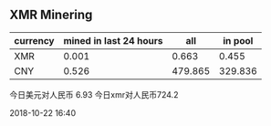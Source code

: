 ## XMR Minering

|currency|mined in last 24 hours|all|in pool|
|---|---|---|---|
|XMR|0.001|0.663|0.455|
|CNY|0.526|479.865|329.836|

今日美元对人民币 6.93	今日xmr对人民币724.2


2018-10-22 16:40